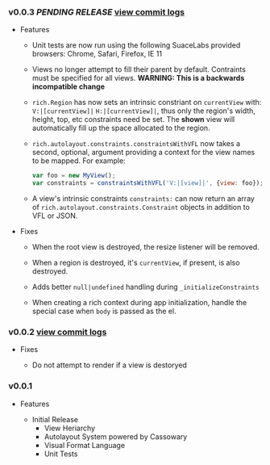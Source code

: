 ### v0.0.3 _PENDING RELEASE_ [view commit logs](https://github.com/blitzagency/rich/compare/v0.0.2...HEAD)

* Features

  * Unit tests are now run using the following SuaceLabs provided
    browsers: Chrome, Safari, Firefox, IE 11

  * Views no longer attempt to fill their parent by default. Contraints
    must be specified for all views. **WARNING: This is a backwards
    incompatible change**

  * `rich.Region` has now sets an intrinsic constriant on `currentView`
    with: `V:|[currentView]|` `H:|[currentView]|`, thus only the region's
    width, height, top, etc constraints need be set. The **shown** view will
    automatically fill up the space allocated to the region.

  * `rich.autolayout.constraints.constraintsWithVFL` now takes a second,
    optional, argument providing a context for the view names to be
    mapped. For example:

    ```javascript
    var foo = new MyView();
    var constraints = constraintsWithVFL('V:|[view]|', {view: foo});
    ```

  * A view's intrinsic constraints `constraints:` can now return an
    array of `rich.autolayout.constraints.Constraint` objects in
    addition to VFL or JSON.

* Fixes

  * When the root view is destroyed, the resize listener will be removed.

  * When a region is destroyed, it's `currentView`, if present, is also
    destroyed.

  * Adds better `null|undefined` handling during `_initializeConstraints`

  * When creating a rich context during app initialization, handle the
    special case when `body` is passed as the el.



### v0.0.2 [view commit logs](https://github.com/blitzagency/rich/compare/v0.0.1...v0.0.2)

* Fixes

  * Do not attempt to render if a view is destoryed

### v0.0.1

* Features

  * Initial Release
    * View Heriarchy
    * Autolayout System powered by Cassowary
    * Visual Format Language
    * Unit Tests

